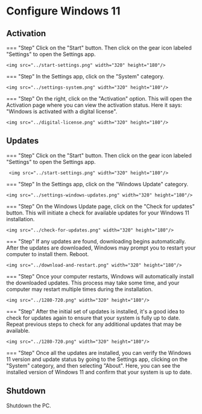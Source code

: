 # Configure Windows 11
## Activation
=== "Step"
    Click on the "Start" button. Then click on the gear icon labeled "Settings" to open the Settings app.

    <img src="../start-settings.png" width="320" height="180"/>

=== "Step"
    In the Settings app, click on the "System" category.

    <img src="../settings-system.png" width="320" height="180"/>

=== "Step"
    On the right, click on the "Activation" option. This will open the Activation page where you can view the activation status. Here it says: "Windows is activated with a digital license".

    <img src="../digital-license.png" width="320" height="180"/>

## Updates
=== "Step"
    Click on the "Start" button. Then click on the gear icon labeled "Settings" to open the Settings app.

     <img src="../start-settings.png" width="320" height="180"/>

=== "Step"
    In the Settings app, click on the "Windows Update" category.

    <img src="../settings-windows-updates.png" width="320" height="180"/>

=== "Step"
    On the Windows Update page, click on the "Check for updates" button. This will initiate a check for available updates for your Windows 11 installation.

    <img src="../check-for-updates.png" width="320" height="180"/>

=== "Step"
    If any updates are found, downloading begins automatically. After the updates are downloaded, Windows may prompt you to restart your computer to install them. Reboot.

    <img src="../download-and-restart.png" width="320" height="180"/>

=== "Step"
    Once your computer restarts, Windows will automatically install the downloaded updates. This process may take some time, and your computer may restart multiple times during the installation.

    <img src="../1280-720.png" width="320" height="180"/>

=== "Step"
    After the initial set of updates is installed, it's a good idea to check for updates again to ensure that your system is fully up to date. Repeat previous steps to check for any additional updates that may be available.

    <img src="../1280-720.png" width="320" height="180"/>

=== "Step"
    Once all the updates are installed, you can verify the Windows 11 version and update status by going to the Settings app, clicking on the "System" category, and then selecting "About". Here, you can see the installed version of Windows 11 and confirm that your system is up to date.

## Shutdown
Shutdown the PC.

<!---
- activation
- full updates + disable updates
- device drivers
- copy tools from USB Flash drive -> Downloads
- teraterm (install)
- putty (install)
- winscp (install)
- wireshark (don't install yet, only installer in downloads folder)
- chrome/firefox (install)
- private network
- windows explorer configuration
- desktop shortcuts
- empty bin
- unplug UTP-cable + restart
- shut down
-->